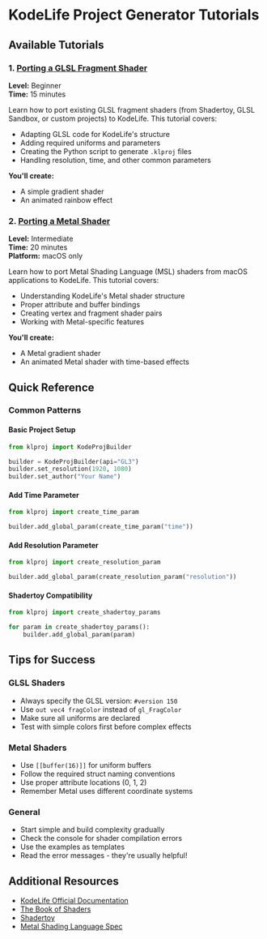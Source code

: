 # KodeLife Project Generator Tutorials

## Available Tutorials

### 1. [Porting a GLSL Fragment Shader](01_porting_glsl_fragment_shader.md)

**Level:** Beginner  
**Time:** 15 minutes

Learn how to port existing GLSL fragment shaders (from Shadertoy, GLSL Sandbox, or custom projects) to KodeLife. This tutorial covers:

- Adapting GLSL code for KodeLife's structure
- Adding required uniforms and parameters
- Creating the Python script to generate `.klproj` files
- Handling resolution, time, and other common parameters

**You'll create:**

- A simple gradient shader
- An animated rainbow effect

### 2. [Porting a Metal Shader](02_porting_metal_shader.md)

**Level:** Intermediate  
**Time:** 20 minutes  
**Platform:** macOS only

Learn how to port Metal Shading Language (MSL) shaders from macOS applications to KodeLife. This tutorial covers:

- Understanding KodeLife's Metal shader structure
- Proper attribute and buffer bindings
- Creating vertex and fragment shader pairs
- Working with Metal-specific features

**You'll create:**

- A Metal gradient shader
- An animated Metal shader with time-based effects

## Quick Reference

### Common Patterns

#### Basic Project Setup

```python
from klproj import KodeProjBuilder

builder = KodeProjBuilder(api="GL3")
builder.set_resolution(1920, 1080)
builder.set_author("Your Name")
```

#### Add Time Parameter

```python
from klproj import create_time_param

builder.add_global_param(create_time_param("time"))
```

#### Add Resolution Parameter

```python
from klproj import create_resolution_param

builder.add_global_param(create_resolution_param("resolution"))
```

#### Shadertoy Compatibility

```python
from klproj import create_shadertoy_params

for param in create_shadertoy_params():
    builder.add_global_param(param)
```

## Tips for Success

### GLSL Shaders

- Always specify the GLSL version: `#version 150`
- Use `out vec4 fragColor` instead of `gl_FragColor`
- Make sure all uniforms are declared
- Test with simple colors first before complex effects

### Metal Shaders

- Use `[[buffer(16)]]` for uniform buffers
- Follow the required struct naming conventions
- Use proper attribute locations (0, 1, 2)
- Remember Metal uses different coordinate systems

### General

- Start simple and build complexity gradually
- Check the console for shader compilation errors
- Use the examples as templates
- Read the error messages - they're usually helpful!

## Additional Resources

- [KodeLife Official Documentation](https://hexler.net/kodelife/docs)
- [The Book of Shaders](https://thebookofshaders.com)
- [Shadertoy](https://www.shadertoy.com)
- [Metal Shading Language Spec](https://developer.apple.com/metal/Metal-Shading-Language-Specification.pdf)
